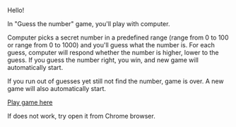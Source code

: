 Hello! 

In "Guess the number" game, you'll play with computer.

Computer picks a secret number in a predefined range (range from 0 to 100 or range from 0 to 1000) and you'll guess what the number is. For each guess, computer will respond whether the number is higher, lower to the guess. If you guess the number right, you win, and new game will automatically start.

If you run out of guesses yet still not find the number, game is over. A new game will also automatically start.

[Play game here](https://py3.codeskulptor.org/#user309_p2lFVLUeqL_0.py)

If does not work, try open it from Chrome browser.